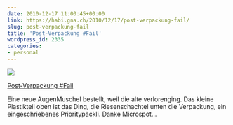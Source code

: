 ```yaml
---
date: 2010-12-17 11:00:45+00:00
link: https://habi.gna.ch/2010/12/17/post-verpackung-fail/
slug: post-verpackung-fail
title: 'Post-Verpackung #Fail'
wordpress_id: 2335
categories:
- personal
---
```


[![](https://static.flickr.com/5089/5267937129_c96c1cd1b9_m.jpg)](https://www.flickr.com/photos/habi/5267937129/)

[Post-Verpackung #Fail](https://www.flickr.com/photos/habi/5267937129/)


Eine neue AugenMuschel bestellt, weil die alte verlorenging.
Das kleine Plastikteil oben ist das Ding, die Riesenschachtel unten die Verpackung, ein eingeschriebenes Prioritypäckli.
Danke Microspot...